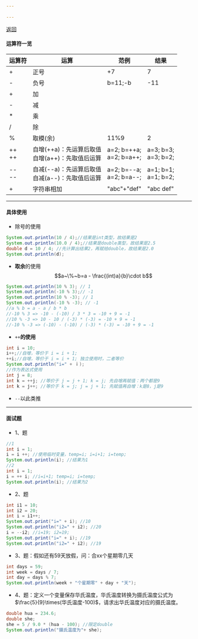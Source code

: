 ```yaml
---
 
---
```

[返回](运算符.md)
#### 运算符一览

| 运算符      | 运算                               | 范例                         | 结果                     |
| -------- | -------------------------------- | -------------------------- | ---------------------- |
| +        | 正号                               | +7                         | 7                      |
| -        | 负号                               | b=11;-b                    | -11                    |
| +        | 加                                |                            |                        |
| -        | 减                                |                            |                        |
| *        | 乘                                |                            |                        |
| /        | 除                                |                            |                        |
| %        | 取模(余)                            | 11%9                       | 2                      |
| ++<br>++ | 自增(++a)：先运算后取值<br>自增(a++)：先取值后运算 | a=2; b=++a;<br>a=2; b=a++; | a=3; b=3;<br>a=3; b=2; |
| --<br>-- | 自减(--a)：先运算后取值<br>自减(a--)：先取值后运算 | a=2; b=--a;<br>a=2; b=a--; | a=1; b=1;<br>a=1; b=2; |
| +        | 字符串相加                            | "abc"+"def"                | "abc def"              |

---
#### 具体使用
- 除号的使用
```java
System.out.println(10 / 4);//结果是int类型，故结果是2
System.out.println(10.0 / 4);//结果是double类型，故结果是2.5
double d = 10 / 4; //先计算出结果2，再赋给double，故结果是2.0
System.out.println(d);
```
- **取余**的使用
$$a~\%~b=a - \frac{(int)a}{b}\cdot b$$ 
```java
System.out.println(10 % 3); // 1
System.out.println(-10 % 3);// -1
System.out.println(10 % -3); // 1
System.out.println(-10 % -3); // -1
//a % b = a - a / b * b
//-10 % 3 => -10 - (-10) / 3 * 3 = -10 + 9 = -1
//10 % -3 => 10 - 10 / (-3) * (-3) = -10 + 9 = -1
//-10 % -3 => (-10) - (-10) / (-3) * (-3) = -10 + 9 = -1
```
- `++`**的使用**
```java
int i = 10;
i++;//自增，等价于 i = i + 1;
++i;//自增，等价于 i = i + 1; 独立使用时，二者等价
System.out.println("i=" + ｉ);
//作为表达式使用
int j = 8;
int k = ++j; //等价于 j = j + 1; k = j; 先自增再赋值：两个都是9
int k = j++; //等价于 k = j; j = j + 1; 先赋值再自增：k是8，j是9
```
- `--`以此类推
---
#### 面试题
- 1、题
```java
//1
int i = 1;
i = i ++; //使用临时变量，temp=i; i=i+1; i=temp;
System.out.println(i); //结果为1
//2
int i = 1;
i = ++ i; //i=i+1; temp=i; i=temp;
System.out.println(i); //结果为2
```
- 2、题
```java
int i1 = 10;
int i2 = 20;
int i = i1++;
System.out.print("i=" + i); //10
System.out.println("i2=" + i2); //20
i = --i2; //i=19; i2=19;
System.out.print("i=" + i); //19
System.out.println("i2=" + i2); //19
```
- 3、题：假如还有59天放假，问：合xx个星期零几天
```java
int days = 59;
int week = days / 7;
int day = days % 7;
System.out.println(week + "个星期零" + day + "天");
```
- 4、题：定义一个变量保存华氏温度，华氏温度转换为摄氏温度公式为 $\frac{5}{9}\times(华氏温度-100)$，请求出华氏温度对应的摄氏温度。
```java
double hua = 234.6;
double she;
she = 5 / 9.0 * (hua - 100); //限定double
System.out.println("摄氏温度为"+ she);
```